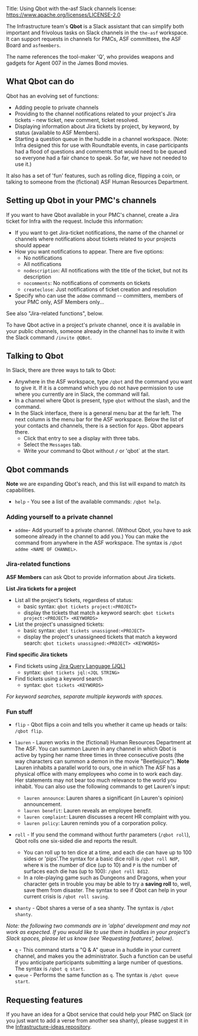 Title: Using Qbot with the-asf Slack channels
license: https://www.apache.org/licenses/LICENSE-2.0

The Infrastructure team's **Qbot** is a Slack assistant that can simplify both important and frivolous tasks on Slack channels in the `the-asf` workspace. It can support requests in channels for PMCs, ASF committees, the ASF Board and `asfmembers`.

The name references the tool-maker 'Q', who provides weapons and gadgets for Agent 007 in the James Bond movies.

## What Qbot can do
Qbot has an evolving set of functions:

  - Adding people to private channels
  - Providing to the channel notifications related to your project's Jira tickets - new ticket, new comment, ticket resolved.
  - Displaying information about Jira tickets by project, by keyword, by status (available to ASF Members).
  - Starting a question queue in the huddle in a channel workspace. (Note: Infra designed this for use with Roundtable events, in case participants had a flood of questions and comments that would need to be queued so everyone had a fair chance to speak. So far, we have not needed to use it.)

It also has a set of 'fun' features, such as rolling dice, flipping a coin, or talking to someone from the (fictional) ASF Human Resources Department.

## Setting up Qbot in your PMC's channels
If you want to have Qbot available in your PMC's channel, create a Jira ticket for Infra with the request. Include this information:

  - If you want to get Jira-ticket notifications, the name of the channel or channels where notifications about tickets related to your projects should appear
  - How you want notifications to appear. There are five options:
      - No notifications
      - All notifications
      - `nodescription`: All notifications with the title of the ticket, but not its description
      - `nocomments`: No notifications of comments on tickets
      - `createclose`: Just notifications of ticket creation and resolution
  - Specify who can use the `addme` command -- committers, members of your PMC only, ASF Members only...

See also "Jira-related functions", below.

To have Qbot active in a project's private channel, once it is available in your public channels, someone already in the channel has to invite it with the Slack command `/invite @QBot`.
  

## Talking to Qbot
In Slack, there are three ways to talk to Qbot:

  -  Anywhere in the ASF workspace, type `/qbot` and the command you want to give it. If it is a command which you do not have permission to use where you currently are in Slack, the command will fail.
  -  In a channel where Qbot is present, type `qbot` without the slash, and the command.
  -  In the Slack interface, there is a general menu bar at the far left. The next column is the menu bar for the ASF workspace. Below the list of your contacts and channels, there is a section for `Apps`. Qbot appears there.
        -  Click that entry to see a display with three tabs.
        -  Select the `Messages` tab.
        -  Write your command to Qbot without `/` or 'qbot` at the start.
        

## Qbot commands
**Note** we are expanding Qbot's reach, and this list will expand to match its capabilities.

  - `help` - You see a list of the available commands: `/qbot help`.

### Adding yourself to a private channel
  - `addme`- Add yourself to a private channel. (Without Qbot, you have to ask someone already in the channel to add you.) You can make the command from anywhere in the ASF workspace. The syntax is `/qbot addme <NAME OF CHANNEL>`.

### Jira-related functions

**ASF Members** can ask Qbot to provide information about Jira tickets.

**List Jira tickets for a project**

  - List all the project's tickets, regardless of status:
    - basic syntax: `qbot tickets project:<PROJECT>`
    - display the tickets that match a keyword search: `qbot tickets project:<PROJECT> <KEYWORDS>`
  - List the project's unassigned tickets:
    - basic syntax: `qbot tickets unassigned:<PROJECT>`
    - display the project's unassigneed tickets that match a keyword search: `qbot tickets unassigned:<PROJECT> <KEYWORDS>`

**Find specific Jira tickets**

  - Find tickets using <a href="https://www.atlassian.com/blog/jira/jql-the-most-flexible-way-to-search-jira-14" target="_blank">Jira Query Language (JQL)</a>
    - syntax: `qbot tickets jql:<JQL STRING>`
  - Find tickets using a keyword search
    - syntax: `qbot tickets <KEYWORDS>`

*For keyword searches, separate multiple keywords with spaces.*

### Fun stuff

  - `flip` - Qbot flips a coin and tells you whether it came up heads or tails: `/qbot flip`.

  - `lauren` - Lauren works in the (fictional) Human Resources Department at The ASF. You can summon Lauren in any channel in which Qbot is active by typing her name three times in three consecutive posts (the way characters can summon a demon in the movie "Beetlejuice"). **Note** Lauren inhabits a parallel world to ours, one in which The ASF has a physical office with many employees who come in to work each day. Her statements may not bear too much relevance to the world you inhabit. You can also use the following commands to get Lauren's input:
    - `lauren announce`: Lauren shares a significant (in Lauren's opinion) announcement.
    - `lauren benefit`: Lauren reveals an employee benefit.
    - `lauren complaint`: Lauren discusses a recent HR complaint with you.
    - `lauren policy`: Lauren reminds you of a corporation policy.
  - `roll` - If you send the command without furthr parameters (`/qbot roll`), Qbot rolls one six-sided die and reports the result.
      - You can roll up to ten dice at a time, and each die can have up to 100 sides or 'pips'.The syntax for a basic dice roll is `/qbot roll NdP`, where `N` is the number of dice (up to 10) and `P` is the number of surfaces each die has (up to 100): `/qbot roll 8d12`.
      - In a role-playing game such as Dungeons and Dragons, when your character gets in trouble you may be able to try a **saving roll** to, well, save them from disaster. The syntax to see if Qbot can help in your current crisis is `/qbot roll saving`.
  - `shanty` - Qbot shares a verse of a sea shanty. The syntax is `/qbot shanty`.

_Note: the following two commands are in 'alpha' development and may not work as expected. If you would like to use them in huddles in your project's Slack spaces, please let us know (see 'Requesting features', below)._

  - `q` - This command starts a  "Q & A" queue in a huddle in your current channel, and makes you the administrator. Such a function can be useful if you anticipate participants submitting a large number of questions. The syntax is `/qbot q start`.
  - `queue` - Performs the same function as `q`. The syntax is `/qbot queue start`.

## Requesting features
If you have an idea for a Qbot service that could help your PMC on Slack (or you just want to add a verse from another sea shanty), please suggest it in the <a href="https://github.com/apache/infrastructure-ideas/discussions/categories/qbot" target="_blank">Infrastructure-ideas repository</a>.
